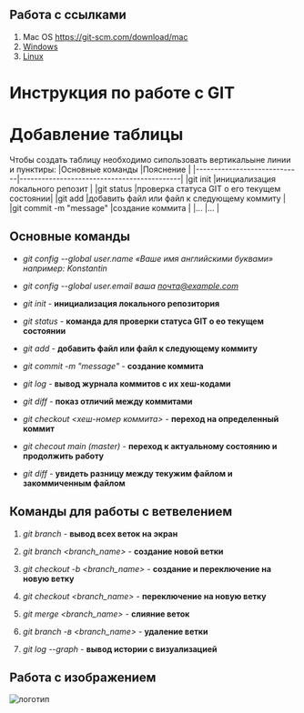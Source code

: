 ## Работа с ссылками
1. Mac OS  https://git-scm.com/download/mac
2. [Windows](https://git-scm.com/download/win)
3. [Linux](https://git-scm.com/download/win "Cкачать версию для Linux" ) 
# Инструкция по работе с GIT
# Добавление таблицы
Чтобы создать таблицу необходимо сипользовать вертикальыне линии и пунктиры:
|Основные команды             |Пояснение                                   |
|-----------------------------|--------------------------------------------|
|git init                     |инициализация локального репозит            |
|git status                   |проверка статуса GIT о его текущем состоянии|
|git add                      |добавить файл или файл к следующему коммиту |
|git commit -m "message"      |создание коммита                            |
|...                          |...                                         |

 ## Основные команды
+ *git config --global user.name «Ваше имя английскими буквами» например: Konstantin*

+ *git config --global user.email ваша почта@example.com*

+ *git init* - **инициализация локального репозитория**

+ *git status* - **команда для проверки статуса GIT о ео текущем состоянии**

+ *git add* - **добавить файл или файл к следующему коммиту**

+ *git commit -m "message"* - **создание коммита**

+ *git log* - **вывод журнала коммитов с их хеш-кодами**
 
+ *git diff* - **показ отличий между коммитами**

+ *git checkout <хеш-номер коммита>* - **переход на определенный коммит**

+ *git checout main (master)* - **переход к актуальному состоянию и продолжить работу**

+ *git diff* - **увидеть разницу между текужим файлом и закоммиченным файлом**

## Команды для работы с ветвелением

1. *git branch* - **вывод всех веток на экран**

2. *git branch <branch_name>* - **создание новой ветки**

3. *git checkout -b <branch_name>* - **создание и переключение на новую ветку**

4. *git checkout <branch_name>* - **переключение на новую ветку**

5. *git merge <branch_name>* - **слияние веток**

6. *git  branch -в <branch_name>* - **удаление ветки**

7. *git  log --graph* - **вывод истории с визуализацией**

## Работа с изображением

![логотип](Md.png)
